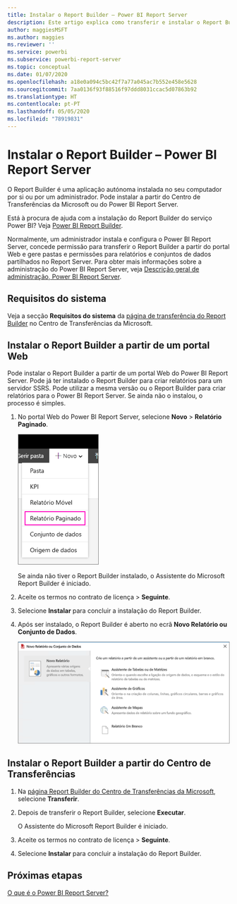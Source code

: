 ```yaml
---
title: Instalar o Report Builder – Power BI Report Server
description: Este artigo explica como transferir e instalar o Report Builder do Power BI Report Server.
author: maggiesMSFT
ms.author: maggies
ms.reviewer: ''
ms.service: powerbi
ms.subservice: powerbi-report-server
ms.topic: conceptual
ms.date: 01/07/2020
ms.openlocfilehash: a18e0a094c5bc42f7a77a045ac7b552e458e5628
ms.sourcegitcommit: 7aa0136f93f88516f97ddd8031ccac5d07863b92
ms.translationtype: HT
ms.contentlocale: pt-PT
ms.lasthandoff: 05/05/2020
ms.locfileid: "78919831"
---
```

# <a name="install-report-builder---power-bi-report-server"></a>Instalar o Report Builder – Power BI Report Server

O Report Builder é uma aplicação autónoma instalada no seu computador por si ou por um administrador. Pode instalar a partir do Centro de Transferências da Microsoft ou do Power BI Report Server.  

Está à procura de ajuda com a instalação do Report Builder do serviço Power BI? Veja [Power BI Report Builder](../paginated-reports/report-builder-power-bi.md).
  
Normalmente, um administrador instala e configura o Power BI Report Server, concede permissão para transferir o Report Builder a partir do portal Web e gere pastas e permissões para relatórios e conjuntos de dados partilhados no Report Server. Para obter mais informações sobre a administração do Power BI Report Server, veja [Descrição geral de administração, Power BI Report Server](admin-handbook-overview.md).  
  
## <a name="system-requirements"></a>Requisitos do sistema
  
 Veja a secção **Requisitos do sistema** da [página de transferência do Report Builder](https://go.microsoft.com/fwlink/?LinkID=734968) no Centro de Transferências da Microsoft.
 
## <a name="install-report-builder-from-a-web-portal"></a>Instalar o Report Builder a partir de um portal Web
  
Pode instalar o Report Builder a partir de um portal Web do Power BI Report Server. Pode já ter instalado o Report Builder para criar relatórios para um servidor SSRS. Pode utilizar a mesma versão ou o Report Builder para criar relatórios para o Power BI Report Server. Se ainda não o instalou, o processo é simples.

1. No portal Web do Power BI Report Server, selecione **Novo** > **Relatório Paginado**.
   
    ![Menu Novo Relatório Paginado](media/quickstart-create-paginated-report/reportserver-new-paginated-report-menu.png)
   
    Se ainda não tiver o Report Builder instalado, o Assistente do Microsoft Report Builder é iniciado.  
  
3.  Aceite os termos no contrato de licença > **Seguinte**.  
 
5.  Selecione **Instalar** para concluir a instalação do Report Builder.  

2. Após ser instalado, o Report Builder é aberto no ecrã **Novo Relatório ou Conjunto de Dados**.
   
    ![Ecrã Novo Relatório ou Conjunto de Dados](media/quickstart-create-paginated-report/reportserver-paginated-new-report-screen.png)
 

##  <a name="install-report-builder-from-the-download-center"></a><a name="download"></a> Instalar o Report Builder a partir do Centro de Transferências  
  
1.  Na [página Report Builder do Centro de Transferências da Microsoft](https://go.microsoft.com/fwlink/?LinkID=734968), selecione **Transferir**.  
  
2.  Depois de transferir o Report Builder, selecione **Executar**.  
  
     O Assistente do Microsoft Report Builder é iniciado.  
  
3.  Aceite os termos no contrato de licença > **Seguinte**.  
 
5.  Selecione **Instalar** para concluir a instalação do Report Builder.  
 

## <a name="next-steps"></a>Próximas etapas

[O que é o Power BI Report Server?](get-started.md)
